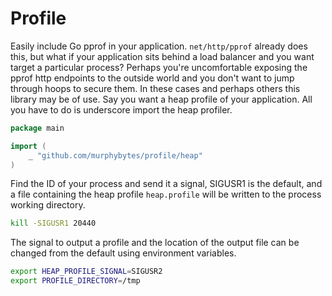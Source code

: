 # Profile
Easily include Go pprof in your application. `net/http/pprof` already does this, but what if your application sits behind a 
load balancer and you want target a particular process? Perhaps you're uncomfortable exposing the pprof http endpoints 
to the outside world and you don't want to jump through hoops to secure them. In these cases and perhaps others
this library may be of use.  Say you want a heap profile of your application. All you have to do is underscore 
import the heap profiler.
```go 
package main

import (
	_ "github.com/murphybytes/profile/heap"
)
``` 
Find the ID of your process and send it a signal, SIGUSR1 is the default, and a file containing the heap profile
`heap.profile` will be written to the process working directory. 
```bash
kill -SIGUSR1 20440
```
The signal to output a profile and the location of the output file can be changed from the default using environment
variables.
```bash
export HEAP_PROFILE_SIGNAL=SIGUSR2 
export PROFILE_DIRECTORY=/tmp 

```
